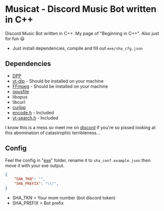 # Musicat - Discord Music Bot written in C++

Discord Music Bot written in C++.
My page of "Beginning in C++".
Also just for fun :smiley:

- Just install dependencies, compile and fill out `exe/sha_cfg.json`

## Dependencies

* [DPP](https://github.com/brainboxdotcc/DPP)
* [yt-dlp](https://github.com/yt-dlp/yt-dlp) - Should be installed on your machine
* [FFmpeg](https://github.com/FFmpeg/FFmpeg) - Should be installed on your machine
* [opusfile](https://github.com/xiph/opusfile)
* libopus
* libcurl
* [curlpp](https://github.com/jpbarrette/curlpp)
* [encode.h](https://gist.github.com/arthurafarias/56fec2cd49a32f374c02d1df2b6c350f) - Included
* [yt-search.h](https://github.com/Neko-Life/yt-search.h) - Included


I know this is a mess so meet me on [discord](https://www.discord.gg/vpk2KyKHtu) if you're so pissed looking at this abomination of catastrophic terribleness...

## Config

Feel the config in "[exe](https://github.com/Neko-Life/Musicat/tree/player/exe)" folder, rename it to `sha_conf.example.json` then move it with your exe output. 
```json
{
    "SHA_TKN": "",
    "SHA_PREFIX": "\\!",
}
```
- SHA_TKN = Your mom number (bot discord token)
- SHA_PREFIX = Bot prefix
